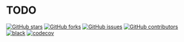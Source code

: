 # TODO

[![GitHub stars](https://img.shields.io/github/stars/juniors90/TODO)](https://github.com/juniors90/TODO/stargazers)
[![GitHub forks](https://img.shields.io/github/forks/juniors90/TODO)](https://github.com/juniors90/TODO/network)
[![GitHub issues](https://img.shields.io/github/issues/juniors90/TODO)](https://github.com/juniors90/TODO/issues)
[![GitHub contributors](https://img.shields.io/github/contributors/juniors90/TODO?color=green)](https://github.com/juniors90/TODO/graphs/contributors)
[![black](https://img.shields.io/badge/code%20style-black-000000.svg)](https://github.com/psf/black)
[![codecov](https://codecov.io/gh/juniors90/TODO/branch/main/graph/badge.svg?token=zg5NMZ47Rg)](https://codecov.io/gh/juniors90/TODO)
